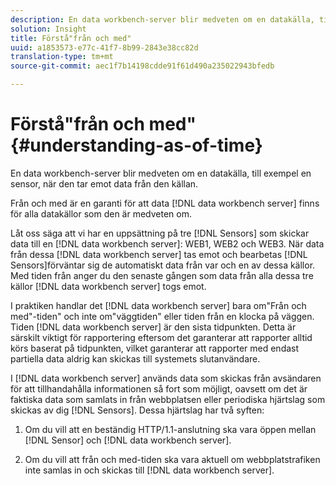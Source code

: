 ```yaml
---
description: En data workbench-server blir medveten om en datakälla, till exempel en sensor, när den tar emot data från den källan.
solution: Insight
title: Förstå"från och med"
uuid: a1853573-e77c-41f7-8b99-2843e38cc82d
translation-type: tm+mt
source-git-commit: aec1f7b14198cdde91f61d490a235022943bfedb

---
```



# Förstå&quot;från och med&quot;{#understanding-as-of-time}

En data workbench-server blir medveten om en datakälla, till exempel en sensor, när den tar emot data från den källan.

Från och med är en garanti för att data [!DNL data workbench server] finns för alla datakällor som den är medveten om.

Låt oss säga att vi har en uppsättning på tre [!DNL Sensors] som skickar data till en [!DNL data workbench server]: WEB1, WEB2 och WEB3. När data från dessa [!DNL data workbench server] tas emot och bearbetas [!DNL Sensors]förväntar sig de automatiskt data från var och en av dessa källor. Med tiden från anger du den senaste gången som data från alla dessa tre källor [!DNL data workbench server] togs emot.

I praktiken handlar det [!DNL data workbench server] bara om&quot;Från och med&quot;-tiden&quot; och inte om&quot;väggtiden&quot; eller tiden från en klocka på väggen. Tiden [!DNL data workbench server] är den sista tidpunkten. Detta är särskilt viktigt för rapportering eftersom det garanterar att rapporter alltid körs baserat på tidpunkten, vilket garanterar att rapporter med endast partiella data aldrig kan skickas till systemets slutanvändare.

I [!DNL data workbench server] används data som skickas från avsändaren för att tillhandahålla informationen så fort som möjligt, oavsett om det är faktiska data som samlats in från webbplatsen eller periodiska hjärtslag som skickas av dig [!DNL Sensors]. Dessa hjärtslag har två syften:

1. Om du vill att en beständig HTTP/1.1-anslutning ska vara öppen mellan [!DNL Sensor] och [!DNL data workbench server].

1. Om du vill att från och med-tiden ska vara aktuell om webbplatstrafiken inte samlas in och skickas till [!DNL data workbench server].

